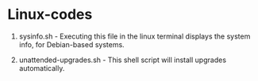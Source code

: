 # Linux-codes

1. sysinfo.sh - Executing this file in the linux terminal displays the system info, for Debian-based systems.

2. unattended-upgrades.sh - This shell script will install upgrades automatically.
    
